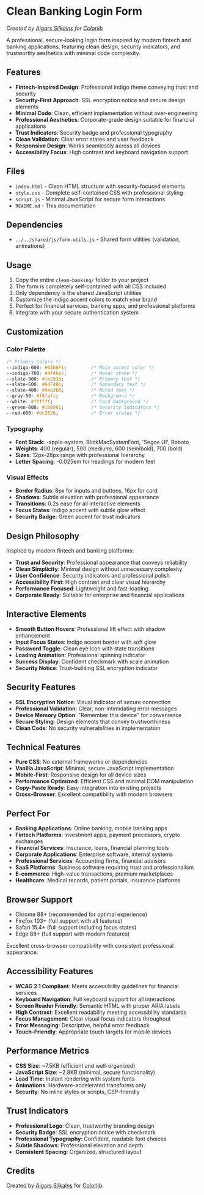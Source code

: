 # Clean Banking Login Form

*Created by [Aigars Silkalns](https://github.com/puikinsh/) for [Colorlib](https://colorlib.com)*

A professional, secure-looking login form inspired by modern fintech and banking applications, featuring clean design, security indicators, and trustworthy aesthetics with minimal code complexity.

## Features

- **Fintech-Inspired Design**: Professional indigo theme conveying trust and security
- **Security-First Approach**: SSL encryption notice and secure design elements
- **Minimal Code**: Clean, efficient implementation without over-engineering
- **Professional Aesthetics**: Corporate-grade design suitable for financial applications
- **Trust Indicators**: Security badge and professional typography
- **Clean Validation**: Clear error states and user feedback
- **Responsive Design**: Works seamlessly across all devices
- **Accessibility Focus**: High contrast and keyboard navigation support

## Files

- `index.html` - Clean HTML structure with security-focused elements
- `style.css` - Complete self-contained CSS with professional styling
- `script.js` - Minimal JavaScript for secure form interactions
- `README.md` - This documentation

## Dependencies

- `../../shared/js/form-utils.js` - Shared form utilities (validation, animations)

## Usage

1. Copy the entire `clean-banking/` folder to your project
2. The form is completely self-contained with all CSS included
3. Only dependency is the shared JavaScript utilities
4. Customize the indigo accent colors to match your brand
5. Perfect for financial services, banking apps, and professional platforms
6. Integrate with your secure authentication system

## Customization

### Color Palette
```css
/* Primary Colors */
--indigo-600: #6366F1;         /* Main accent color */
--indigo-700: #4f46e5;         /* Hover state */
--slate-900: #1e293b;          /* Primary text */
--slate-600: #64748b;          /* Secondary text */
--slate-400: #94a3b8;          /* Muted text */
--gray-50: #f8fafc;            /* Background */
--white: #ffffff;              /* Card background */
--green-600: #10B981;          /* Security indicators */
--red-600: #dc2626;            /* Error states */
```

### Typography
- **Font Stack**: -apple-system, BlinkMacSystemFont, 'Segoe UI', Roboto
- **Weights**: 400 (regular), 500 (medium), 600 (semibold), 700 (bold)
- **Sizes**: 12px-28px range with professional hierarchy
- **Letter Spacing**: -0.025em for headings for modern feel

### Visual Effects
- **Border Radius**: 8px for inputs and buttons, 16px for card
- **Shadows**: Subtle elevation with professional appearance
- **Transitions**: 0.2s ease for all interactive elements
- **Focus States**: Indigo accent with subtle glow effect
- **Security Badge**: Green accent for trust indicators

## Design Philosophy

Inspired by modern fintech and banking platforms:
- **Trust and Security**: Professional appearance that conveys reliability
- **Clean Simplicity**: Minimal design without unnecessary complexity
- **User Confidence**: Security indicators and professional polish
- **Accessibility First**: High contrast and clear visual hierarchy
- **Performance Focused**: Lightweight and fast-loading
- **Corporate Ready**: Suitable for enterprise and financial applications

## Interactive Elements

- **Smooth Button Hovers**: Professional lift effect with shadow enhancement
- **Input Focus States**: Indigo accent border with soft glow
- **Password Toggle**: Clean eye icon with state transitions
- **Loading Animation**: Professional spinning indicator
- **Success Display**: Confident checkmark with scale animation
- **Security Notice**: Trust-building SSL encryption indicator

## Security Features

- **SSL Encryption Notice**: Visual indicator of secure connection
- **Professional Validation**: Clear, non-intimidating error messages
- **Device Memory Option**: "Remember this device" for convenience
- **Secure Styling**: Design elements that convey trustworthiness
- **Clean Code**: No security vulnerabilities in implementation

## Technical Features

- **Pure CSS**: No external frameworks or dependencies
- **Vanilla JavaScript**: Minimal, secure JavaScript implementation
- **Mobile-First**: Responsive design for all device sizes
- **Performance Optimized**: Efficient CSS and minimal DOM manipulation
- **Copy-Paste Ready**: Easy integration into existing projects
- **Cross-Browser**: Excellent compatibility with modern browsers

## Perfect For

- **Banking Applications**: Online banking, mobile banking apps
- **Fintech Platforms**: Investment apps, payment processors, crypto exchanges
- **Financial Services**: Insurance, loans, financial planning tools
- **Corporate Applications**: Enterprise software, internal systems
- **Professional Services**: Accounting firms, financial advisors
- **SaaS Platforms**: Business software requiring trust and professionalism
- **E-commerce**: High-value transactions, premium marketplaces
- **Healthcare**: Medical records, patient portals, insurance platforms

## Browser Support

- Chrome 88+ (recommended for optimal experience)
- Firefox 103+ (full support with all features)
- Safari 15.4+ (full support including focus states)
- Edge 88+ (full support with modern features)

Excellent cross-browser compatibility with consistent professional appearance.

## Accessibility Features

- **WCAG 2.1 Compliant**: Meets accessibility guidelines for financial services
- **Keyboard Navigation**: Full keyboard support for all interactions
- **Screen Reader Friendly**: Semantic HTML with proper ARIA labels
- **High Contrast**: Excellent readability meeting accessibility standards
- **Focus Management**: Clear visual focus indicators throughout
- **Error Messaging**: Descriptive, helpful error feedback
- **Touch-Friendly**: Appropriate touch targets for mobile devices

## Performance Metrics

- **CSS Size**: ~7.5KB (efficient and well-organized)
- **JavaScript Size**: ~2.8KB (minimal, secure functionality)
- **Load Time**: Instant rendering with system fonts
- **Animations**: Hardware-accelerated transforms only
- **Security**: No inline styles or scripts, CSP-friendly

## Trust Indicators

- **Professional Logo**: Clean, trustworthy branding design
- **Security Badge**: SSL encryption notice with checkmark
- **Professional Typography**: Confident, readable font choices
- **Subtle Shadows**: Professional elevation and depth
- **Consistent Spacing**: Organized, structured layout

## Credits

Created by [Aigars Silkalns](https://github.com/puikinsh/) for [Colorlib](https://colorlib.com).